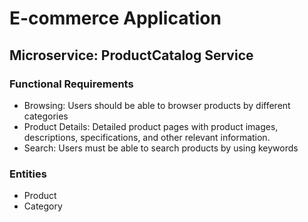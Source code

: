 # E-commerce Application
## Microservice: ProductCatalog Service

### Functional Requirements
- Browsing: Users should be able to browser products by different categories
- Product Details: Detailed product pages with product images, descriptions, specifications, and other relevant information.
- Search: Users must be able to search products by using keywords

### Entities
- Product
- Category